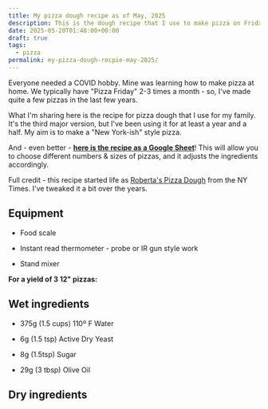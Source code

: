 ```yaml
---
title: My pizza dough recipe as of May, 2025
description: This is the dough recipe that I use to make pizza on Fridays for my family.
date: 2025-05-20T01:48:00+00:00
draft: true
tags:
  - pizza
permalink: my-pizza-dough-recpie-may-2025/
---
```

Everyone needed a COVID hobby. Mine was learning how to make pizza at home. We typically have "Pizza Friday" 2-3 times a month - so, I've made quite a few pizzas in the last few years.

What I'm sharing here is the recipe for pizza dough that I use for my family. It's the third major version, but I've been using it for at least a year and a half. My aim is to make a "New York-ish" style pizza.

And - even better - [**here is the recipe as a Google Sheet**](https://docs.google.com/spreadsheets/d/1G79fdCg0Gz0eWTO8lOLhEhoHNiIW3ZCS4pD8JSqgFUU/edit?usp=sharing)! This will allow you to choose different numbers & sizes of pizzas, and it adjusts the ingredients accordingly.

Full credit - this recipe started life as [Roberta's Pizza Dough](https://cooking.nytimes.com/recipes/1016230-robertas-pizza-dough) from the NY Times. I've tweaked it a bit over the years.

## Equipment

*   Food scale
    
*   Instant read thermometer - probe or IR gun style work
    
*   Stand mixer
    

**For a yield of 3 12" pizzas:**

## Wet ingredients

*   375g (1.5 cups) 110º F Water
    
*   6g (1.5 tsp) Active Dry Yeast
    
*   8g (1.5tsp) Sugar
    
*   29g (3 tbsp) Olive Oil
    

## Dry ingredients